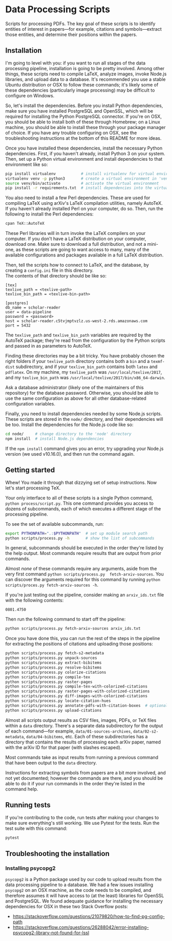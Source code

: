 # Data Processing Scripts

Scripts for processing PDFs. The key goal of these scripts 
is to identify entities of interest in papers—for example, 
citations and symbols—extract those entities, and determine 
their positions within the papers.

## Installation

I'm going to level with you: if you want to run all stages 
of the data processing pipeline, installation is going to be 
pretty involved. Among other things, these scripts need to 
compile LaTeX, analyze images, invoke Node.js libraries, and 
upload data to a database. It's recommended you use a stable 
Ubuntu distribution or OSX to follow these commands; it's 
likely some of these dependencies (particularly image 
processing) may be difficult to configure on Windows.

So, let's install the dependencies. Before you install 
Python dependencies, make sure you have installed PostgreSQL 
and OpenSSL, which will be required for installing the 
Python PostgreSQL connector. If you're on OSX, you should be 
able to install both of these through Homebrew; on a Linux 
machine, you should be able to install these through your 
package manager of choice. If you have any trouble 
configuring on OSX, see the troubleshooting instructions at 
the bottom of this README for more ideas.

Once you have installed these dependencies, install the 
necessary Python dependencies. First, if you haven't 
already, install Python 3 on your system.  Then, set up a 
Python virtual environment and install dependencies to that 
environment like so:

```bash
pip install virtualenv           # install virtualenv for virtual environtment management
virtualenv venv -p python3       # create a virtual environment in 'venv' that uses Python 3
source venv/bin/activate         # activate the virtual environment
pip install -r requirements.txt  # install dependencies into the virtual environment
```

You also need to install a few Perl dependencies. These are 
used for compiling LaTeX using arXiv's LaTeX compilation 
utilities, namely AutoTeX. If you haven't already installed 
Perl on your computer, do so. Then, run the following to 
install the Perl dependencies:

```bash
cpan TeX::AutoTeX
```

These Perl libraries will in turn invoke the LaTeX compilers 
on your computer. If you don't have a LaTeX distribution on 
your computer, download one. Make sure to download a full 
distribution, and not a mini-one, as these scripts are going 
to want access to many, many of the available configurations 
and packages available in a full LaTeX distribution.

Then, tell the scripts how to connect to LaTeX, and the 
database, by creating a `config.ini` file in this directory.  
The contents of that directory should be like so:

```
[tex]
texlive_path = <texlive-path>
texlive_bin_path = <texlive-bin-path>

[postgres]
db_name = scholar-reader
user = data-pipeline
password = <password>
host = scholar-reader.c5tvjmptvzlz.us-west-2.rds.amazonaws.com
port = 5432
```

The `texlive_path` and `texlive_bin_path` variables are 
required by the AutoTeX package; they're read from the 
configuration by the Python scripts and passed in as 
parameters to AutoTeX. 

Finding these directories may be a bit tricky. You have 
probably chosen the right folders if your `texlive_path` 
directory contains both a `bin` and a `texmf-dist` 
subdirectory, and if your `texlive_bin_path` contains both 
`latex` and `pdflatex`. On my machine, my `texlive_path` was 
`/usr/local/texlive/2017`, and my `texlive_bin_path` was 
`/usr/local/texlive/2017/bin/x86_64-darwin`.

Ask a database administrator (likely one of the maintainers 
of this repository) for the database password. Otherwise, 
you should be able to use the same configuration as above 
for all other database-related configuration variables.

Finally, you need to install dependencies needed by some 
Node.js scripts. These scripts are stored in the `node/` 
directory, and their dependencies will be too. Install the 
dependencies for the Node.js code like so:

```bash
cd node/     # change directory to the 'node' directory
npm install  # install Node.js dependencies
```

If the `npm install` command gives you an error, try
upgrading your Node.js version (we used v10.16.0), and then
run the command again.

## Getting started

Whew! You made it through that dizzying set of setup 
instructions. Now let's start processing TeX.

Your only interface to all of these scripts is a single 
Python command, `python process/script.py`. This one command 
provides you access to dozens of subcommands, each of which 
executes a different stage of the processing pipeline.

To see the set of available subcommands, run:

```bash
export PYTHONPATH=".:$PYTHONPATH"  # set up module search path
python scripts/process.py -h       # show the list of subcommands
```

In general, subcommands should be executed in the order 
they're listed by the help output. Most commands require 
results that are output from prior commands.

Almost _none_ of these commands require any arguments, aside 
from the very first command `python scripts/process.py 
fetch-arxiv-sources`. You can discover the arguments 
required for this command by running `python 
scripts/proces.py fetch-arxiv-sources -h`.

If you're just testing out the pipeline, consider making an 
`arxiv_ids.txt` file with the following contents:

```
0801.4750
```

Then run the following command to start off the pipeline:

```bash
python scripts/process.py fetch-arxiv-sources arxiv_ids.txt
```

Once you have done this, you can run the rest of the steps 
in the pipeline for extracting the positions of citations 
and uploading those positions:

```bash
python scripts/process.py fetch-s2-metadata
python scripts/process.py unpack-sources
python scripts/process.py extract-bibitems
python scripts/process.py resolve-bibitems
python scripts/process.py colorize-citations
python scripts/process.py compile-tex
python scripts/process.py raster-pages
python scripts/process.py compile-tex-with-colorized-citations
python scripts/process.py raster-pages-with-colorized-citations
python scripts/process.py diff-images-with-colorized-citations
python scripts/process.py locate-citation-hues
python scripts/process.py annotate-pdfs-with-citation-boxes  # optional: for debugging citation location extraction
python scripts/process.py upload-citations
```

Almost all scripts output results as CSV files, images, 
PDFs, or TeX files within a `data` directory. There's a 
separate data subdirectory for the output of each 
command—for example, `data/01-sources-archives`, 
`data/02-s2-metadata`, `data/04-bibitems`, etc. Each of 
these subdirectories has a directory that contains the 
results of processing each arXiv paper, named with the arXiv 
ID for that paper (with slashes escaped).

Most commands take as input results from running a previous 
command that have been output to the `data` directory.

Instructions for extracting symbols from papers are a bit 
more involved, and not yet documented; however the commands 
are there, and you should be able to do it if your run 
commands in the order they're listed in the command help.

## Running tests

If you're contributing to the code, run tests after making 
your changes to make sure everything's still working. We use 
Pytest for the tests. Run the test suite with this command:

```bash
pytest
```

## Troubleshooting the installation

### Installing psycopg2

`psycopg2` is a Python package used by our code to upload 
results from the data processing pipeline to a database. We 
had a few issues installing `psycopg2` on an OSX machine, as 
the code needs to be compiled, and therefore assumes it will 
have access to (at the least) libraries for OpenSSL and 
PostgreSQL. We found adequate guidance for installing the 
necessary dependencies for OSX in these two Stack Overflow 
posts:

* https://stackoverflow.com/questions/21079820/how-to-find-pg-config-path
* https://stackoverflow.com/questions/26288042/error-installing-psycopg2-library-not-found-for-lssl
